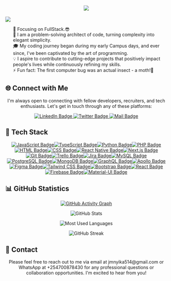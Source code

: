 <h1 align="center">
  <a href="https://git.io/typing-svg">
    <img src="https://readme-typing-svg.herokuapp.com/?lines=Hello,+There!+👋;This+is+John+Mnyika...;Nice+to+meet+you!&center=true&size=30">
  </a>
</h1>

![](https://komarev.com/ghpvc/?username=JohnMnyika8&color=brightgreen)

<ul>
  🔭 Focusing on FullStack.😎</br>
  🚀 I am a problem-solving architect of code, turning complexity into elegant simplicity.</br>
  🎓 My coding journey began during my early Campus days, and ever since, I've been captivated by the art of programming.</br>
  💡 I aspire to contribute to cutting-edge projects that positively impact people's lives while continuously refining my skills.</br>
  ⚡ Fun fact: The first computer bug was an actual insect - a moth!🤣
</ul>

## 🌐 Connect with Me

<p align="center">
  I'm always open to connecting with fellow developers, recruiters, and tech enthusiasts. Let's get in touch through any of these platforms:
</p>

<div align="center">
    <!-- Replace the links and image URLs with the correct ones -->
    <a href="https://www.linkedin.com/in/abu-said-bd">
        <img src="https://img.shields.io/badge/LinkedIn-0077B5?style=for-the-badge&logo=linkedin&logoColor=white" alt="LinkedIn Badge">
    </a>
    <a href="https://twitter.com/j_mnyika">
        <img src="https://img.shields.io/badge/Twitter-1DA1F2?style=for-the-badge&logo=twitter&logoColor=white" alt="Twitter Badge">
    </a>
    <a href="mailto:jmnyik514@gmail.com">
        <img src="https://img.shields.io/badge/Gmail-D14836?style=for-the-badge&logo=gmail&logoColor=white" alt="Mail Badge">
    </a>
</div>


## 🚀 Tech Stack

<div align="center" style="display: flex; flex-wrap: wrap; justify-content: center;">
    <a href="#" title="JavaScript"><img src="https://img.shields.io/badge/JavaScript-F7DF1E?style=for-the-badge&logo=javascript&logoColor=black" alt="JavaScript Badge"></a>
    <a href="#" title="TypeScript"><img src="https://img.shields.io/badge/TypeScript-007ACC?style=for-the-badge&logo=typescript&logoColor=white" alt="TypeScript Badge"></a>
    <a href="#" title="Python"><img src="https://img.shields.io/badge/Python-3776AB?style=for-the-badge&logo=python&logoColor=white" alt="Python Badge"></a>
    <a href="#" title="PHP"><img src="https://img.shields.io/badge/PHP-777BB4?style=for-the-badge&logo=php&logoColor=white" alt="PHP Badge"></a>
    <a href="#" title="HTML"><img src="https://img.shields.io/badge/HTML-E34F26?style=for-the-badge&logo=html5&logoColor=white" alt="HTML Badge"></a>
    <a href="#" title="CSS"><img src="https://img.shields.io/badge/CSS-1572B6?style=for-the-badge&logo=css3&logoColor=white" alt="CSS Badge"></a>
    <a href="#" title="React Native"><img src="https://img.shields.io/badge/React_Native-61DAFB?style=for-the-badge&logo=react&logoColor=black" alt="React Native Badge"></a>
    <a href="#" title="Next.js"><img src="https://img.shields.io/badge/Next.js-000000?style=for-the-badge&logo=nextdotjs&logoColor=white" alt="Next.js Badge"></a>
    <a href="#" title="Git"><img src="https://img.shields.io/badge/Git-F05032?style=for-the-badge&logo=git&logoColor=white" alt="Git Badge"></a>
    <a href="#" title="Trello"><img src="https://img.shields.io/badge/Trello-0079BF?style=for-the-badge&logo=trello&logoColor=white" alt="Trello Badge"></a>
    <a href="#" title="Jira"><img src="https://img.shields.io/badge/Jira-0052CC?style=for-the-badge&logo=jira&logoColor=white" alt="Jira Badge"></a>
    <a href="#" title="MySQL"><img src="https://img.shields.io/badge/MySQL-4479A1?style=for-the-badge&logo=mysql&logoColor=white" alt="MySQL Badge"></a>
    <a href="#" title="PostgreSQL"><img src="https://img.shields.io/badge/PostgreSQL-336791?style=for-the-badge&logo=postgresql&logoColor=white" alt="PostgreSQL Badge"></a>
    <a href="#" title="MongoDB"><img src="https://img.shields.io/badge/MongoDB-47A248?style=for-the-badge&logo=mongodb&logoColor=white" alt="MongoDB Badge"></a>
    <a href="#" title="GraphQL"><img src="https://img.shields.io/badge/GraphQL-E10098?style=for-the-badge&logo=graphql&logoColor=white" alt="GraphQL Badge"></a>
    <a href="#" title="Apollo"><img src="https://img.shields.io/badge/Apollo-311C87?style=for-the-badge&logo=apollo-graphql&logoColor=white" alt="Apollo Badge"></a>
    <a href="#" title="Figma"><img src="https://img.shields.io/badge/Figma-F24E1E?style=for-the-badge&logo=figma&logoColor=white" alt="Figma Badge"></a>
    <a href="#" title="Tailwind CSS"><img src="https://img.shields.io/badge/Tailwind_CSS-38B2AC?style=for-the-badge&logo=tailwind-css&logoColor=white" alt="Tailwind CSS Badge"></a>
    <a href="#" title="Bootstrap"><img src="https://img.shields.io/badge/Bootstrap-7952B3?style=for-the-badge&logo=bootstrap&logoColor=white" alt="Bootstrap Badge"></a>
    <a href="#" title="React"><img src="https://img.shields.io/badge/React-61DAFB?style=for-the-badge&logo=react&logoColor=black" alt="React Badge"></a>
    <a href="#" title="Firebase"><img src="https://img.shields.io/badge/Firebase-FFCA28?style=for-the-badge&logo=firebase&logoColor=black" alt="Firebase Badge"></a>
    <a href="#" title="Material-UI"><img src="https://img.shields.io/badge/Material_UI-0081CB?style=for-the-badge&logo=material-ui&logoColor=white" alt="Material-UI Badge"></a>
</div>


## 📊 GitHub Statistics

<p align="center">
  <a href="https://github.com/ashutosh00710/github-readme-activity-graph">
    <img src="https://github-readme-activity-graph.vercel.app/graph?username=JohnMnyika&bg_color=1A1A1A&color=8E2DE2&line=8E2DE2&point=FFFFFF&hide_border=true" alt="GitHub Activity Graph" />
  </a>
</p>

<p align="center">
  <img src="https://github-readme-stats.vercel.app/api?username=JohnMnyika&show_icons=true&count_private=true&hide_title=true&hide=prs&line_height=40&theme=radical&icon_color=8E2DE2&text_color=fff&bg_color=1A1A1A" alt="GitHub Stats" />
</p>

<p align="center">
  <img src="https://github-readme-stats.vercel.app/api/top-langs/?username=JohnMnyika&hide=html&layout=compact&theme=radical&text_color=fff&bg_color=1A1A1A" alt="Most Used Languages" />
</p>

<p align="center">
  <img src="https://github-readme-streak-stats.herokuapp.com/?user=JohnMnyika&theme=radical&fire=DD2727" alt="GitHub Streak" />
</p>

## 📧 Contact

<p align="center">
  Please feel free to reach out to me via email at jmnyika514@gmail.com or WhatsApp at +254700878430 for any professional questions or collaboration opportunities. I'm excited to hear from you!
</p>

